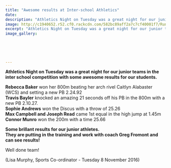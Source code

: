 ```yaml
---
title: "Awesome results at Inter-school Athletics"
date: 
description: "Athletics Night on Tuesday was a great night for our junior teams in the inter school competition with some awesome results for our WHS students."
image: http://c1940652.r52.cf0.rackcdn.com/582bc89aff2a7c7cf40001f7/Running-Reb-Baker-3.jpg
excerpt: "Athletics Night on Tuesday was a great night for our junior teams in the inter school competition with some awesome results for our WHS students."
image_gallery:
    
    
    
    
    
---
```


<p><strong>Athletics Night on Tuesday was a great night for our junior teams in the inter school competition with some awesome results for our students.</strong></p>
<p><strong>Rebecca Baker</strong> won her 800m beating her arch rivel Caitlyn Alabaster (WCS) and setting a new PB 2.24.92<br /><strong>Travis Bayler</strong><span>&nbsp;knocked an amazing 21 seconds off his PB in the 800m with a new PB 2.10.27.</span><br /><strong>Sophie Andrews</strong> won the Discus with a throw of 25.26<span class="text_exposed_show"><br /><strong>Max Campbell and Joseph Read</strong> came 1st equal in the high jump at 1.45m<br /><strong>Connor Munro</strong> won the 200m with a time 25.66</span></p>
<div class="text_exposed_show">
<p><strong>Some brillant results for our junior athletes. <br />They are putting in the training and work with coach Greg Fromont and can see results!</strong></p>
<p>Well done team!</p>
<p>(Lisa Murphy, Sports Co-ordinator - Tuesday 8 November 2016)</p>
</div>

